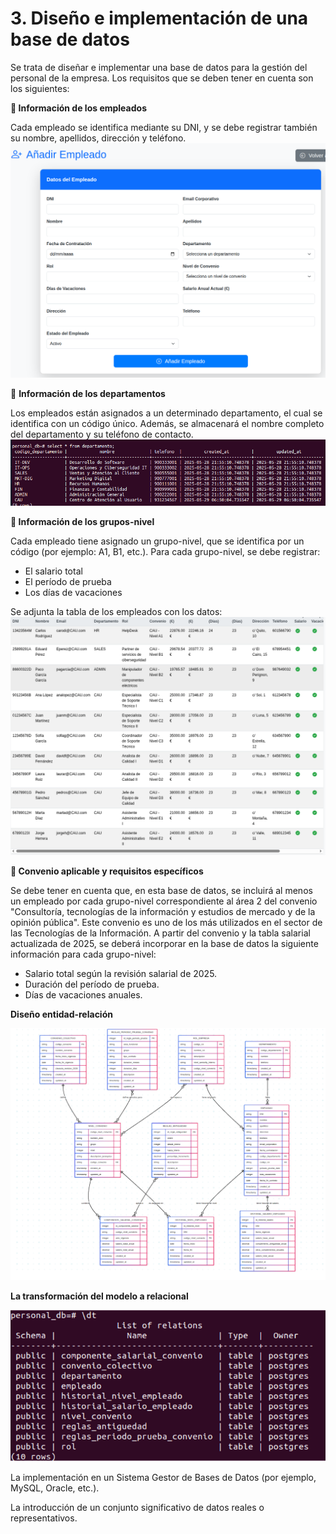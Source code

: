 # 3. Diseño e implementación de una base de datos

Se trata de diseñar e implementar una base de datos para la gestión del personal de la empresa. Los requisitos que se deben tener en cuenta son los siguientes:

**🔹 Información de los empleados**

Cada empleado se identifica mediante su DNI, y se debe registrar también su nombre, apellidos, dirección y teléfono.
![BBDD_14.png](img/servicios/SRV4/BBDD_14.png)

🔹 **Información de los departamentos**

Los empleados están asignados a un determinado departamento, el cual se identifica con un código único. Además, se almacenará el nombre completo del departamento y su teléfono de contacto.
![BBDD_15.png](img/servicios/SRV4/BBDD_15.png)

**🔹 Información de los grupos-nivel**

Cada empleado tiene asignado un grupo-nivel, que se identifica por un código (por ejemplo: A1, B1, etc.). Para cada grupo-nivel, se debe registrar:

- El salario total
- El período de prueba
- Los días de vacaciones

Se adjunta la tabla de los empleados con los datos:
![BBDD_16.png](img/servicios/SRV4/BBDD_16.png)

**🔹 Convenio aplicable y requisitos específicos**

Se debe tener en cuenta que, en esta base de datos, se incluirá al menos un empleado por cada grupo-nivel correspondiente al área 2 del convenio "Consultoría, tecnologías de la información y estudios de mercado y de la opinión pública".
Este convenio es uno de los más utilizados en el sector de las Tecnologías de la Información.
A partir del convenio y la tabla salarial actualizada de 2025, se deberá incorporar en la base de datos la siguiente información para cada grupo-nivel:

- Salario total según la revisión salarial de 2025.
- Duración del período de prueba.
- Días de vacaciones anuales.

**Diseño entidad-relación**

![BBDD_2.png](img/servicios/SRV4/BBDD_2.png)

**La transformación del modelo a relacional**

![BBDD_8.png](img/servicios/SRV4/BBDD_8.png)





La implementación en un Sistema Gestor de Bases de Datos (por ejemplo, MySQL, Oracle, etc.).


La introducción de un conjunto significativo de datos reales o representativos.

